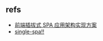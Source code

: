 



## refs

- [前端插拔式 SPA 应用架构实现方案](https://juejin.im/post/5b768ffce51d45666f799ba2)
- [single-spa!!](https://single-spa.js.org/docs/getting-started-overview.html)